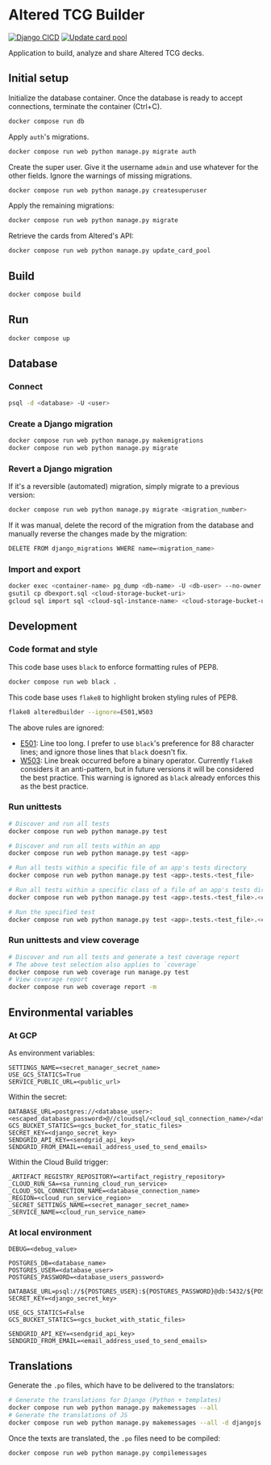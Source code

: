 # Altered TCG Builder

[![Django CICD](https://github.com/Ajordat/alteredbuilder/actions/workflows/django_cicd.yml/badge.svg)](https://github.com/Ajordat/alteredbuilder/actions/workflows/django_cicd.yml)
[![Update card pool](https://github.com/Ajordat/alteredbuilder/actions/workflows/update_card_pool.yml/badge.svg)](https://github.com/Ajordat/alteredbuilder/actions/workflows/update_card_pool.yml)

Application to build, analyze and share Altered TCG decks.

## Initial setup

Initialize the database container. Once the database is ready to accept connections, terminate the container (Ctrl+C).
```bash
docker compose run db
```

Apply `auth`'s migrations.
```bash
docker compose run web python manage.py migrate auth
```

Create the super user. Give it the username `admin` and use whatever for the other fields. Ignore the warnings of missing migrations.
```bash
docker compose run web python manage.py createsuperuser
```

Apply the remaining migrations:
```bash
docker compose run web python manage.py migrate
```

Retrieve the cards from Altered's API:
```bash
docker compose run web python manage.py update_card_pool
```

## Build

```bash
docker compose build
```

## Run

```bash
docker compose up
```

## Database

### Connect
```bash
psql -d <database> -U <user>
```

### Create a Django migration

```bash
docker compose run web python manage.py makemigrations
docker compose run web python manage.py migrate
```

### Revert a Django migration

If it's a reversible (automated) migration, simply migrate to a previous version:
```bash
docker compose run web python manage.py migrate <migration_number>
```

If it was manual, delete the record of the migration from the database and manually reverse the changes made by the migration:
```bash
DELETE FROM django_migrations WHERE name=<migration_name>
```

### Import and export

```bash
docker exec <container-name> pg_dump <db-name> -U <db-user> --no-owner > dbexport.sql
gsutil cp dbexport.sql <cloud-storage-bucket-uri>
gcloud sql import sql <cloud-sql-instance-name> <cloud-storage-bucket-uri> --database=<db-name>
```


## Development

### Code format and style

This code base uses `black` to enforce formatting rules of PEP8.

```bash
docker compose run web black .
```

This code base uses `flake8` to highlight broken styling rules of PEP8.

```bash
flake8 alteredbuilder --ignore=E501,W503
```

The above rules are ignored:

* [E501](https://www.flake8rules.com/rules/E501.html): Line too long. I prefer to use `black`'s preference for 88 character lines; and ignore those lines that `black` doesn't fix.
* [W503](https://www.flake8rules.com/rules/W503.html): Line break occurred before a binary operator. Currently `flake8` considers it an anti-pattern, but in future versions it will be considered the best practice. This warning is ignored as `black` already enforces this as the best practice.


### Run unittests
```bash
# Discover and run all tests
docker compose run web python manage.py test

# Discover and run all tests within an app
docker compose run web python manage.py test <app>

# Run all tests within a specific file of an app's tests directory
docker compose run web python manage.py test <app>.tests.<test_file>

# Run all tests within a specific class of a file of an app's tests directory
docker compose run web python manage.py test <app>.tests.<test_file>.<class_name>

# Run the specified test
docker compose run web python manage.py test <app>.tests.<test_file>.<class_name>.<test_method_name>
```

### Run unittests and view coverage
```bash
# Discover and run all tests and generate a test coverage report
# The above test selection also applies to `coverage`
docker compose run web coverage run manage.py test
# View coverage report
docker compose run web coverage report -m
```

## Environmental variables

### At GCP

As environment variables:
```
SETTINGS_NAME=<secret_manager_secret_name>	
USE_GCS_STATICS=True 	
SERVICE_PUBLIC_URL=<public_url>
```

Within the secret:
```
DATABASE_URL=postgres://<database_user>:<escaped_database_password>@//cloudsql/<cloud_sql_connection_name>/<database_name>
GCS_BUCKET_STATICS=<gcs_bucket_for_static_files>
SECRET_KEY=<django_secret_key>
SENDGRID_API_KEY=<sendgrid_api_key>
SENDGRID_FROM_EMAIL=<email_address_used_to_send_emails>
```

Within the Cloud Build trigger:
```
_ARTIFACT_REGISTRY_REPOSITORY=<artifact_registry_repository>
_CLOUD_RUN_SA=<sa_running_cloud_run_service>
_CLOUD_SQL_CONNECTION_NAME=<database_connection_name>
_REGION=<cloud_run_service_region>
_SECRET_SETTINGS_NAME=<secret_manager_secret_name>
_SERVICE_NAME=<cloud_run_service_name>
```

### At local environment

```
DEBUG=<debug_value>

POSTGRES_DB=<database_name>
POSTGRES_USER=<database_user>
POSTGRES_PASSWORD=<database_users_password>

DATABASE_URL=psql://${POSTGRES_USER}:${POSTGRES_PASSWORD}@db:5432/${POSTGRES_DB}
SECRET_KEY=<django_secret_key>

USE_GCS_STATICS=False
GCS_BUCKET_STATICS=<gcs_bucket_with_static_files>

SENDGRID_API_KEY=<sendgrid_api_key>
SENDGRID_FROM_EMAIL=<email_address_used_to_send_emails>
```

## Translations

Generate the `.po` files, which have to be delivered to the translators:

```bash
# Generate the translations for Django (Python + templates)
docker compose run web python manage.py makemessages --all
# Generate the translations of JS
docker compose run web python manage.py makemessages --all -d djangojs
```

Once the texts are translated, the `.po` files need to be compiled:

```bash
docker compose run web python manage.py compilemessages
```
